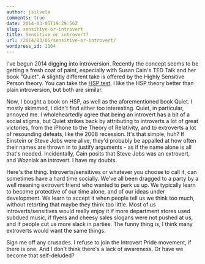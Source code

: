 ```yaml
---
author: jsilvela
comments: true
date: 2014-03-05T19:29:56Z
slug: sensitive-or-introvert
title: Sensitive or introvert?
url: /2014/03/05/sensitive-or-introvert/
wordpress_id: 1104
---
```


I've begun 2014 digging into introversion. Recently the concept seems to be getting a fresh coat of paint, especially with Susan Cain's TED Talk and her book "Quiet". A slightly different take is offered by the Highly Sensitive Person theory. You can take the [HSP test](http://www.hsperson.com/pages/test.htm). I like the HSP theory better than plain introversion, but both are similar.

Now, I bought a book on HSP, as well as the aforementioned book Quiet. I mostly skimmed, I didn't find either too interesting. Quiet, in particular, annoyed me. I wholeheartedly agree that being an introvert has a bit of a social stigma, but Quiet strikes back by attributing to introverts a lot of great victories, from the iPhone to the Theory of Relativity, and to extroverts a lot of resounding defeats, like the 2008 recession. It's that simple, huh?
If Einstein or Steve Jobs were alive, they'd probably be appalled at how often their names are thrown in to justify arguments - as if the name alone is all that's needed. Incidentally, Cain posits that Steve Jobs was an extrovert, and Wozniak an introvert. I have my doubts.

Here's the thing. Introverts/sensitives or whatever you choose to call it, can sometimes have a hard time socially. We've all been dragged to a party by a well meaning extrovert friend who wanted to perk us up. We typically learn to become protective of our time alone, and of our ideas under development. We learn to accept it when people tell us we think too much, without retorting that maybe they think too little. Most of us introverts/sensitives would really enjoy it if more department stores used subdued music, if flyers and cheesy sales slogans were not pushed at us, and if people cut us more slack in parties. The funny thing is, I think many extroverts would want the same things.

Sign me off any crusades. I refuse to join the Introvert Pride movement, if there is one. And I don't think there's a lack of awareness. Or have we become that self-deluded?
